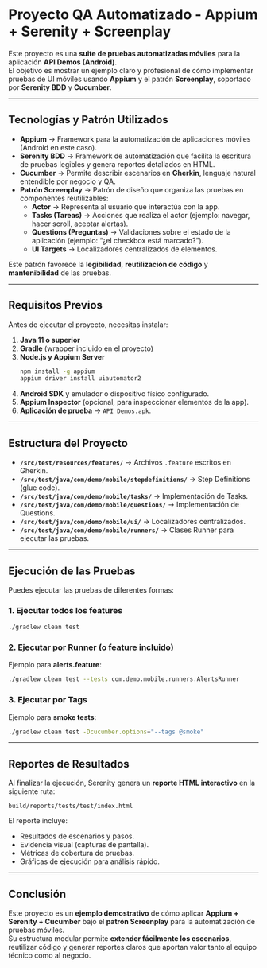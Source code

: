 # Proyecto QA Automatizado - Appium + Serenity + Screenplay

Este proyecto es una **suite de pruebas automatizadas móviles** para la aplicación **API Demos (Android)**.  
El objetivo es mostrar un ejemplo claro y profesional de cómo implementar pruebas de UI móviles usando **Appium** y el patrón **Screenplay**, soportado por **Serenity BDD** y **Cucumber**.

---

## Tecnologías y Patrón Utilizados

- **Appium** → Framework para la automatización de aplicaciones móviles (Android en este caso).  
- **Serenity BDD** → Framework de automatización que facilita la escritura de pruebas legibles y genera reportes detallados en HTML.  
- **Cucumber** → Permite describir escenarios en **Gherkin**, lenguaje natural entendible por negocio y QA.  
- **Patrón Screenplay** → Patrón de diseño que organiza las pruebas en componentes reutilizables:
  - **Actor** → Representa al usuario que interactúa con la app.  
  - **Tasks (Tareas)** → Acciones que realiza el actor (ejemplo: navegar, hacer scroll, aceptar alertas).  
  - **Questions (Preguntas)** → Validaciones sobre el estado de la aplicación (ejemplo: “¿el checkbox está marcado?”).  
  - **UI Targets** → Localizadores centralizados de elementos.  

Este patrón favorece la **legibilidad**, **reutilización de código** y **mantenibilidad** de las pruebas.

---

## Requisitos Previos

Antes de ejecutar el proyecto, necesitas instalar:

1. **Java 11 o superior**  
2. **Gradle** (wrapper incluido en el proyecto)  
3. **Node.js y Appium Server**  
   ```bash
   npm install -g appium
   appium driver install uiautomator2
   ```
4. **Android SDK** y emulador o dispositivo físico configurado.  
5. **Appium Inspector** (opcional, para inspeccionar elementos de la app).  
6. **Aplicación de prueba** → `API Demos.apk`.

---

## Estructura del Proyecto

- **`/src/test/resources/features/`** → Archivos `.feature` escritos en Gherkin.  
- **`/src/test/java/com/demo/mobile/stepdefinitions/`** → Step Definitions (glue code).  
- **`/src/test/java/com/demo/mobile/tasks/`** → Implementación de Tasks.  
- **`/src/test/java/com/demo/mobile/questions/`** → Implementación de Questions.  
- **`/src/test/java/com/demo/mobile/ui/`** → Localizadores centralizados.  
- **`/src/test/java/com/demo/mobile/runners/`** → Clases Runner para ejecutar las pruebas.  

---

## Ejecución de las Pruebas

Puedes ejecutar las pruebas de diferentes formas:

### 1. Ejecutar todos los features
```bash
./gradlew clean test
```

### 2. Ejecutar por Runner (o feature incluido)
Ejemplo para **alerts.feature**:
```bash
./gradlew clean test --tests com.demo.mobile.runners.AlertsRunner
```

### 3. Ejecutar por Tags
Ejemplo para **smoke tests**:
```bash
./gradlew clean test -Dcucumber.options="--tags @smoke"
```

---

## Reportes de Resultados

Al finalizar la ejecución, Serenity genera un **reporte HTML interactivo** en la siguiente ruta:

```
build/reports/tests/test/index.html
```

El reporte incluye:
- Resultados de escenarios y pasos.  
- Evidencia visual (capturas de pantalla).  
- Métricas de cobertura de pruebas.  
- Gráficas de ejecución para análisis rápido.  

---

## Conclusión

Este proyecto es un **ejemplo demostrativo** de cómo aplicar **Appium + Serenity + Cucumber** bajo el **patrón Screenplay** para la automatización de pruebas móviles.  
Su estructura modular permite **extender fácilmente los escenarios**, reutilizar código y generar reportes claros que aportan valor tanto al equipo técnico como al negocio.
